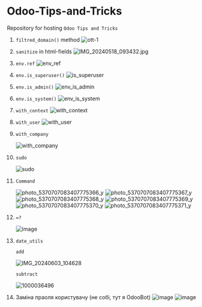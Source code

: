 # Odoo-Tips-and-Tricks

Repository for hosting `Odoo Tips and Tricks`

1. `filtred_domain()` method
![ott-1](https://github.com/SerhiiMiroshnychenko/Odoo-Tips-and-Tricks/assets/113379599/8834c50a-c6b5-4746-8de7-53978bb61d3e)

2. `sanitize` in html-fields
![IMG_20240518_093432.jpg](https://github.com/SerhiiMiroshnychenko/Odoo-Tips-and-Tricks/assets/113379599/850f59de-810b-4906-a92c-6c5b97435592)

3. `env.ref`
   ![env_ref](https://github.com/SerhiiMiroshnychenko/Odoo-Tips-and-Tricks/assets/113379599/c464f0f1-b158-4bcd-ae47-b1e8a8db0088)

4. `env.is_superuser()`
   ![is_superuser](https://github.com/SerhiiMiroshnychenko/Odoo-Tips-and-Tricks/assets/113379599/ceea504e-5d53-49bd-99f9-7d795b3b33b5)

5. `env.is_admin()`
   ![env_is_admin](https://github.com/SerhiiMiroshnychenko/Odoo-Tips-and-Tricks/assets/113379599/a51a2dee-3762-4ef2-86c9-fe9635aa38a7)

6. `env.is_system()`
   ![env_is_system](https://github.com/SerhiiMiroshnychenko/Odoo-Tips-and-Tricks/assets/113379599/132a66ee-6c78-4bfa-be98-18f2a2bcf669)

7. `with_context`
   ![with_context](https://github.com/SerhiiMiroshnychenko/Odoo-Tips-and-Tricks/assets/113379599/e5dde5ba-502e-4716-82b5-f9149031853b)

8. `with_user`
   ![with_user](https://github.com/SerhiiMiroshnychenko/Odoo-Tips-and-Tricks/assets/113379599/3eb09a26-cf6a-4123-a2b2-6a18a774d8bc)

9. `with_company`
    
    ![with_company](https://github.com/SerhiiMiroshnychenko/Odoo-Tips-and-Tricks/assets/113379599/8f77c95e-24a1-431d-949c-922d6908e8e9)

11. `sudo`
    
    ![sudo](https://github.com/SerhiiMiroshnychenko/Odoo-Tips-and-Tricks/assets/113379599/c618bea4-b1fe-43a9-a4ef-bd5b1de1f76c)

12. `Command`

    ![photo_5370707083407775366_y](https://github.com/SerhiiMiroshnychenko/Odoo-Tips-and-Tricks/assets/113379599/9fc5cefb-d58c-4154-9312-2c1931298857)
    ![photo_5370707083407775367_y](https://github.com/SerhiiMiroshnychenko/Odoo-Tips-and-Tricks/assets/113379599/7d0b59e2-bcbd-433b-bbe9-0095915a9fd2)
    ![photo_5370707083407775368_y](https://github.com/SerhiiMiroshnychenko/Odoo-Tips-and-Tricks/assets/113379599/be4269cf-07c2-4952-90bd-8f877dbbd198)
    ![photo_5370707083407775369_y](https://github.com/SerhiiMiroshnychenko/Odoo-Tips-and-Tricks/assets/113379599/6b6b0b23-57f7-41ab-8cd5-8e9fb44a228f)
    ![photo_5370707083407775370_y](https://github.com/SerhiiMiroshnychenko/Odoo-Tips-and-Tricks/assets/113379599/81543865-bbe3-4cad-8ece-f9f740340bff)
    ![photo_5370707083407775371_y](https://github.com/SerhiiMiroshnychenko/Odoo-Tips-and-Tricks/assets/113379599/913cdaf1-714e-4bd9-a919-5879aa5199d1)

13. `=?`
    
    ![image](https://github.com/SerhiiMiroshnychenko/Odoo-Tips-and-Tricks/assets/113379599/62560715-3631-41ce-aa56-4d7cc9f12658)

14. `date_utils`
    
    `add`

    ![IMG_20240603_104628](https://github.com/SerhiiMiroshnychenko/Odoo-Tips-and-Tricks/assets/113379599/79d77e49-7d3b-4f84-94a3-5859f22cf79b)

    `subtract`

    ![1000036496](https://github.com/SerhiiMiroshnychenko/Odoo-Tips-and-Tricks/assets/113379599/f72cc6e3-aec9-41e6-9e79-f2c9fc4cc0a4)

15. Заміна праоля користувачу (не собі, тут я OdooBot)
    ![image](https://github.com/user-attachments/assets/fbf35b65-b56b-4f23-adad-65a26d5b656f)
    ![image](https://github.com/user-attachments/assets/25f7846d-b7a5-459b-b165-3b2f43ec4e91)

